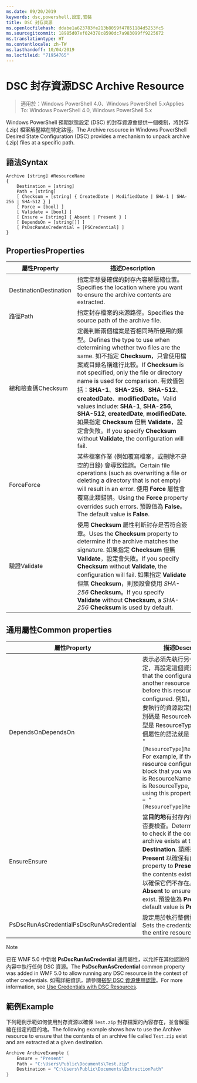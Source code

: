 ```yaml
---
ms.date: 09/20/2019
keywords: dsc,powershell,設定,安裝
title: DSC 封存資源
ms.openlocfilehash: ddabe1a623783fe213b8059f47851184d5253fc5
ms.sourcegitcommit: 18985d07ef024378c8590dc7a983099ff9225672
ms.translationtype: HT
ms.contentlocale: zh-TW
ms.lasthandoff: 10/04/2019
ms.locfileid: "71954765"
---
```

# <a name="dsc-archive-resource"></a><span data-ttu-id="d8732-103">DSC 封存資源</span><span class="sxs-lookup"><span data-stu-id="d8732-103">DSC Archive Resource</span></span>

> <span data-ttu-id="d8732-104">適用於：Windows PowerShell 4.0、Windows PowerShell 5.x</span><span class="sxs-lookup"><span data-stu-id="d8732-104">Applies To: Windows PowerShell 4.0, Windows PowerShell 5.x</span></span>

<span data-ttu-id="d8732-105">Windows PowerShell 預期狀態設定 (DSC) 的封存資源會提供一個機制，將封存 (.zip) 檔案解壓縮在特定路徑。</span><span class="sxs-lookup"><span data-stu-id="d8732-105">The Archive resource in Windows PowerShell Desired State Configuration (DSC) provides a mechanism to unpack archive (.zip) files at a specific path.</span></span>

## <a name="syntax"></a><span data-ttu-id="d8732-106">語法</span><span class="sxs-lookup"><span data-stu-id="d8732-106">Syntax</span></span>

```Syntax
Archive [string] #ResourceName
{
    Destination = [string]
    Path = [string]
    [ Checksum = [string] { CreatedDate | ModifiedDate | SHA-1 | SHA-256 | SHA-512 } ]
    [ Force = [bool] ]
    [ Validate = [bool] ]
    [ Ensure = [string] { Absent | Present } ]
    [ DependsOn = [string[]] ]
    [ PsDscRunAsCredential = [PSCredential] ]
}
```

## <a name="properties"></a><span data-ttu-id="d8732-107">Properties</span><span class="sxs-lookup"><span data-stu-id="d8732-107">Properties</span></span>

|<span data-ttu-id="d8732-108">屬性</span><span class="sxs-lookup"><span data-stu-id="d8732-108">Property</span></span> |<span data-ttu-id="d8732-109">描述</span><span class="sxs-lookup"><span data-stu-id="d8732-109">Description</span></span> |
|---|---|
|<span data-ttu-id="d8732-110">Destination</span><span class="sxs-lookup"><span data-stu-id="d8732-110">Destination</span></span> |<span data-ttu-id="d8732-111">指定您想要確保的封存內容解壓縮位置。</span><span class="sxs-lookup"><span data-stu-id="d8732-111">Specifies the location where you want to ensure the archive contents are extracted.</span></span> |
|<span data-ttu-id="d8732-112">路徑</span><span class="sxs-lookup"><span data-stu-id="d8732-112">Path</span></span> |<span data-ttu-id="d8732-113">指定封存檔案的來源路徑。</span><span class="sxs-lookup"><span data-stu-id="d8732-113">Specifies the source path of the archive file.</span></span> |
|<span data-ttu-id="d8732-114">總和檢查碼</span><span class="sxs-lookup"><span data-stu-id="d8732-114">Checksum</span></span> |<span data-ttu-id="d8732-115">定義判斷兩個檔案是否相同時所使用的類型。</span><span class="sxs-lookup"><span data-stu-id="d8732-115">Defines the type to use when determining whether two files are the same.</span></span> <span data-ttu-id="d8732-116">如不指定 **Checksum**，只會使用檔案或目錄名稱進行比較。</span><span class="sxs-lookup"><span data-stu-id="d8732-116">If **Checksum** is not specified, only the file or directory name is used for comparison.</span></span> <span data-ttu-id="d8732-117">有效值包括：**SHA-1**、**SHA-256**、**SHA-512**、**createdDate**、**modifiedDate**。</span><span class="sxs-lookup"><span data-stu-id="d8732-117">Valid values include: **SHA-1**, **SHA-256**, **SHA-512**, **createdDate**, **modifiedDate**.</span></span> <span data-ttu-id="d8732-118">如果指定 **Checksum** 但無 **Validate**，設定會失敗。</span><span class="sxs-lookup"><span data-stu-id="d8732-118">If you specify **Checksum** without **Validate**, the configuration will fail.</span></span> |
|<span data-ttu-id="d8732-119">Force</span><span class="sxs-lookup"><span data-stu-id="d8732-119">Force</span></span> |<span data-ttu-id="d8732-120">某些檔案作業 (例如覆寫檔案，或刪除不是空的目錄) 會導致錯誤。</span><span class="sxs-lookup"><span data-stu-id="d8732-120">Certain file operations (such as overwriting a file or deleting a directory that is not empty) will result in an error.</span></span> <span data-ttu-id="d8732-121">使用 **Force** 屬性會覆寫此類錯誤。</span><span class="sxs-lookup"><span data-stu-id="d8732-121">Using the **Force** property overrides such errors.</span></span> <span data-ttu-id="d8732-122">預設值為 **False**。</span><span class="sxs-lookup"><span data-stu-id="d8732-122">The default value is **False**.</span></span> |
|<span data-ttu-id="d8732-123">驗證</span><span class="sxs-lookup"><span data-stu-id="d8732-123">Validate</span></span>| <span data-ttu-id="d8732-124">使用 **Checksum** 屬性判斷封存是否符合簽章。</span><span class="sxs-lookup"><span data-stu-id="d8732-124">Uses the **Checksum** property to determine if the archive matches the signature.</span></span> <span data-ttu-id="d8732-125">如果指定 **Checksum** 但無 **Validate**，設定會失敗。</span><span class="sxs-lookup"><span data-stu-id="d8732-125">If you specify **Checksum** without **Validate**, the configuration will fail.</span></span> <span data-ttu-id="d8732-126">如果指定 **Validate** 但無 **Checksum**，則預設會使用 _SHA-256_ **Checksum**。</span><span class="sxs-lookup"><span data-stu-id="d8732-126">If you specify **Validate** without **Checksum**, a _SHA-256_ **Checksum** is used by default.</span></span> |

## <a name="common-properties"></a><span data-ttu-id="d8732-127">通用屬性</span><span class="sxs-lookup"><span data-stu-id="d8732-127">Common properties</span></span>

|<span data-ttu-id="d8732-128">屬性</span><span class="sxs-lookup"><span data-stu-id="d8732-128">Property</span></span> |<span data-ttu-id="d8732-129">描述</span><span class="sxs-lookup"><span data-stu-id="d8732-129">Description</span></span> |
|---|---|
|<span data-ttu-id="d8732-130">DependsOn</span><span class="sxs-lookup"><span data-stu-id="d8732-130">DependsOn</span></span> |<span data-ttu-id="d8732-131">表示必須先執行另一個資源的設定，再設定這個資源。</span><span class="sxs-lookup"><span data-stu-id="d8732-131">Indicates that the configuration of another resource must run before this resource is configured.</span></span> <span data-ttu-id="d8732-132">例如，如果第一個想要執行的資源設定指令碼區塊識別碼是 ResourceName，而其類型是 ResourceType，則使用這個屬性的語法就是 `DependsOn = "[ResourceType]ResourceName"`。</span><span class="sxs-lookup"><span data-stu-id="d8732-132">For example, if the ID of the resource configuration script block that you want to run first is ResourceName and its type is ResourceType, the syntax for using this property is `DependsOn = "[ResourceType]ResourceName"`.</span></span> |
|<span data-ttu-id="d8732-133">Ensure</span><span class="sxs-lookup"><span data-stu-id="d8732-133">Ensure</span></span> |<span data-ttu-id="d8732-134">當**目的地**有封存內容時，決定是否要檢查。</span><span class="sxs-lookup"><span data-stu-id="d8732-134">Determines whether to check if the content of the archive exists at the **Destination**.</span></span> <span data-ttu-id="d8732-135">請將這個屬性設為 **Present** 以確保有內容。</span><span class="sxs-lookup"><span data-stu-id="d8732-135">Set this property to **Present** to ensure the contents exist.</span></span> <span data-ttu-id="d8732-136">設為 **Absent** 以確保它們不存在。</span><span class="sxs-lookup"><span data-stu-id="d8732-136">Set it to **Absent** to ensure they do not exist.</span></span> <span data-ttu-id="d8732-137">預設值為 **Present**。</span><span class="sxs-lookup"><span data-stu-id="d8732-137">The default value is **Present**.</span></span> |
|<span data-ttu-id="d8732-138">PsDscRunAsCredential</span><span class="sxs-lookup"><span data-stu-id="d8732-138">PsDscRunAsCredential</span></span> |<span data-ttu-id="d8732-139">設定用於執行整個資源的認證。</span><span class="sxs-lookup"><span data-stu-id="d8732-139">Sets the credential for running the entire resource as.</span></span> |

> [!NOTE]
> <span data-ttu-id="d8732-140">已在 WMF 5.0 中新增 **PsDscRunAsCredential** 通用屬性，以允許在其他認證的內容中執行任何 DSC 資源。</span><span class="sxs-lookup"><span data-stu-id="d8732-140">The **PsDscRunAsCredential** common property was added in WMF 5.0 to allow running any DSC resource in the context of other credentials.</span></span> <span data-ttu-id="d8732-141">如需詳細資訊，請參閱[搭配 DSC 資源使用認證](../../../configurations/runasuser.md)。</span><span class="sxs-lookup"><span data-stu-id="d8732-141">For more information, see [Use Credentials with DSC Resources](../../../configurations/runasuser.md).</span></span>

## <a name="example"></a><span data-ttu-id="d8732-142">範例</span><span class="sxs-lookup"><span data-stu-id="d8732-142">Example</span></span>

<span data-ttu-id="d8732-143">下列範例示範如何使用封存資源以確保 `Test.zip` 封存檔案的內容存在，並會解壓縮在指定的目的地。</span><span class="sxs-lookup"><span data-stu-id="d8732-143">The following example shows how to use the Archive resource to ensure that the contents of an archive file called `Test.zip` exist and are extracted at a given destination.</span></span>

```powershell
Archive ArchiveExample {
    Ensure = "Present"
    Path = "C:\Users\Public\Documents\Test.zip"
    Destination = "C:\Users\Public\Documents\ExtractionPath"
}
```